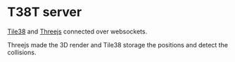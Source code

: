 # T38T server

[Tile38][tile38] and [Threejs][threejs] connected over websockets.

Threejs made the 3D render and Tile38 storage the positions and detect the collisions.

[threejs]: https://threejs.org/
[tile38]: http://tile38.com

